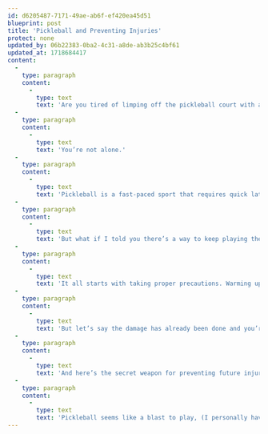 ```yaml
---
id: d6205487-7171-49ae-ab6f-ef420ea45d51
blueprint: post
title: 'Pickleball and Preventing Injuries'
protect: none
updated_by: 06b22383-0ba2-4c31-a8de-ab3b25c4bf61
updated_at: 1718684417
content:
  -
    type: paragraph
    content:
      -
        type: text
        text: 'Are you tired of limping off the pickleball court with aching feet and ankles?'
  -
    type: paragraph
    content:
      -
        type: text
        text: 'You’re not alone.'
  -
    type: paragraph
    content:
      -
        type: text
        text: 'Pickleball is a fast-paced sport that requires quick lateral movements and repetitive motions. While it’s a blast to play, it can take a toll on your feet and ankles, leading to injuries like sprains and heel pain.'
  -
    type: paragraph
    content:
      -
        type: text
        text: 'But what if I told you there’s a way to keep playing the sport you love without the constant foot and ankle pain?'
  -
    type: paragraph
    content:
      -
        type: text
        text: 'It all starts with taking proper precautions. Warming up before you play and using proper technique can go a long way in reducing your risk of injury. And when it comes to footwear, don’t skimp. Invest in a good pair of shoes specifically designed for pickleball. And while you’re at it, upgrade your racket and balls too. For more information on good shoe gear, check out our youtube page. Remember to stay hydrated! Another precaution is to make sure you are strengthening the muscle groups you are using.'
  -
    type: paragraph
    content:
      -
        type: text
        text: 'But let’s say the damage has already been done and you’re currently dealing with foot or ankle pain. Don’t let it keep you on the sidelines. Seek medical attention and take the necessary steps to rest and rehabilitate your injury properly.'
  -
    type: paragraph
    content:
      -
        type: text
        text: 'And here’s the secret weapon for preventing future injuries, incorporate exercises that specifically target the foot and ankle muscles to strengthen them.'
  -
    type: paragraph
    content:
      -
        type: text
        text: 'Pickleball seems like a blast to play, (I personally have never played) and it’s a shame to let something like foot or ankle pain hold you back from enjoying the game. By taking the proper precautions and following through with the proper treatment and rehabilitation, you can keep playing the sport you love, pain-free.'
---
```

